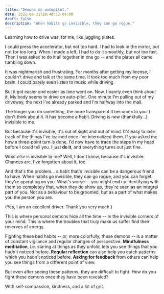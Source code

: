 ```yaml
---
title: "Demons on autopilot."
date: 2021-08-31T20:48:52-04:00
draft: false
description: "When habits go invisible, they can go rogue."
---
```


Learning how to drive was, for me, like juggling plates.

I could press the accelerator, but not too hard. I had to look in the mirror, but not for too long. When I made a left, I had to do it smoothly, but not too fast. Then I was asked to do it all together in one go -- and the plates all came tumbling down.

It was nightmarish and frustrating. For months after getting my license, I couldn't drive and talk at the same time. It took too much from my poor brain. I could barely even listen to music while driving.

But it got easier and easier as time went on. Now, I barely even think about it. My body seems to drive on auto-pilot. One minute I'm pulling out of my driveway, the next I've already parked and I'm halfway into the mall.

The longer you do something, the more transparent it becomes to you. I don't think about it. It has become a habit. Driving is now (thankfully...) invisible to me.

But because it's invisible, it's out of sight and out of mind. It's easy to lose track of the things I've learned once I've internalized them. If you asked me how a three-point turn is done, I'd now have to trace the steps in my head before I could tell you. I just **do it**, and everything turns out just fine.

What _else_ is invisible to me? Well, I don't know, because it's invisible. Chances are, I've forgotten about it, too.

And that's the problem... a habit that's invisible can be a dangerous friend to have. When habits go invisible, they can go rogue, and you can forget they're operating on you. What's worse -- you might end up identifying with them so completely that, when they _do_ show up, they're seen as an integral part of you. Not as a behaviour to be groomed, but as a part of what makes you the person you are.

(Yes, I am an excellent driver. Thank you very much.)

This is where personal demons hide all the time -- in the invisible corners of your mind. This is where the troubles that truly make us suffer find their reserves of energy.

Fighting these bad habits -- or, more colorfully, these demons -- is a matter of constant vigilance and regular changes of perspective. **Mindfulness meditation**, i.e. staring at things as they unfold, lets you see things that you hadn't noticed before. **Regular reflection** can also help you catch patterns which you hadn't noticed before. **Asking for feedback** from others can help you see things from a different point of view.

But even after seeing these patterns, they are difficult to fight. How do you fight these demons once they have been revealed?

With self-compassion, kindness, and a lot of grit.
